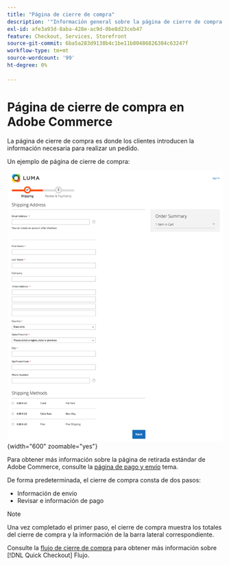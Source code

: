 ```yaml
---
title: "Página de cierre de compra"
description: '"Información general sobre la página de cierre de compra en Adobe Commerce".'
exl-id: afe3a93d-8aba-428e-ac9d-0be8d23ceb47
feature: Checkout, Services, Storefront
source-git-commit: 6ba5a283d9138b4c1be11b80486826304c63247f
workflow-type: tm+mt
source-wordcount: '99'
ht-degree: 0%

---
```


# Página de cierre de compra en Adobe Commerce

La página de cierre de compra es donde los clientes introducen la información necesaria para realizar un pedido.

Un ejemplo de página de cierre de compra:

![Página de cierre de compra](assets/checkout-page.png){width="600" zoomable="yes"}

Para obtener más información sobre la página de retirada estándar de Adobe Commerce, consulte la [página de pago y envío](https://docs.magento.com/user-guide/quick-tour/checkout-page.html) tema.

De forma predeterminada, el cierre de compra consta de dos pasos:

- Información de envío
- Revisar e información de pago

>[!NOTE]
>
> Una vez completado el primer paso, el cierre de compra muestra los totales del cierre de compra y la información de la barra lateral correspondiente.

Consulte la [flujo de cierre de compra](../quick-checkout/checkout-flow.md) para obtener más información sobre [!DNL Quick Checkout] Flujo.
